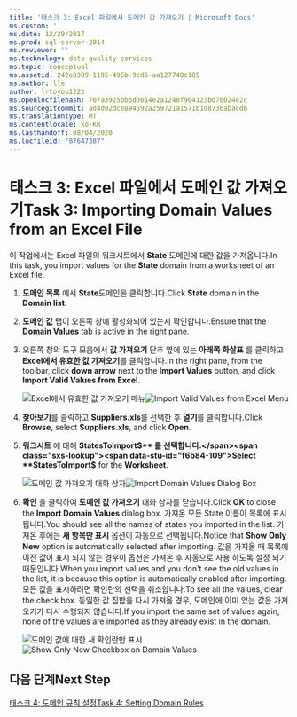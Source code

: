 ```yaml
---
title: '태스크 3: Excel 파일에서 도메인 값 가져오기 | Microsoft Docs'
ms.custom: ''
ms.date: 12/29/2017
ms.prod: sql-server-2014
ms.reviewer: ''
ms.technology: data-quality-services
ms.topic: conceptual
ms.assetid: 242e8309-1195-495b-9cd5-aa127748c185
ms.author: lle
author: lrtoyou1223
ms.openlocfilehash: 707a3925bb6d0014e2a1248f904123b076024e2c
ms.sourcegitcommit: ad4d92dce894592a259721a1571b1d8736abacdb
ms.translationtype: MT
ms.contentlocale: ko-KR
ms.lasthandoff: 08/04/2020
ms.locfileid: "87647387"
---
```

# <a name="task-3-importing-domain-values-from-an-excel-file"></a><span data-ttu-id="f6b84-102">태스크 3: Excel 파일에서 도메인 값 가져오기</span><span class="sxs-lookup"><span data-stu-id="f6b84-102">Task 3: Importing Domain Values from an Excel File</span></span>

  <span data-ttu-id="f6b84-103">이 작업에서는 Excel 파일의 워크시트에서 **State** 도메인에 대한 값을 가져옵니다.</span><span class="sxs-lookup"><span data-stu-id="f6b84-103">In this task, you import values for the **State** domain from a worksheet of an Excel file.</span></span>

1.  <span data-ttu-id="f6b84-104">**도메인 목록** 에서 **State**도메인을 클릭합니다.</span><span class="sxs-lookup"><span data-stu-id="f6b84-104">Click **State** domain in the **Domain list**.</span></span>

2.  <span data-ttu-id="f6b84-105">**도메인 값** 탭이 오른쪽 창에 활성화되어 있는지 확인합니다.</span><span class="sxs-lookup"><span data-stu-id="f6b84-105">Ensure that the **Domain Values** tab is active in the right pane.</span></span>

3.  <span data-ttu-id="f6b84-106">오른쪽 창의 도구 모음에서 **값 가져오기** 단추 옆에 있는 **아래쪽 화살표** 를 클릭하고 **Excel에서 유효한 값 가져오기**를 클릭합니다.</span><span class="sxs-lookup"><span data-stu-id="f6b84-106">In the right pane, from the toolbar, click **down arrow** next to the **Import Values** button, and click **Import Valid Values from Excel**.</span></span>

     <span data-ttu-id="f6b84-107">![Excel에서 유효한 값 가져오기 메뉴](../../2014/tutorials/media/et-importingdomainvaluesfromanexcelfile-01.jpg "Excel에서 유효한 값 가져오기 메뉴")</span><span class="sxs-lookup"><span data-stu-id="f6b84-107">![Import Valid Values from Excel Menu](../../2014/tutorials/media/et-importingdomainvaluesfromanexcelfile-01.jpg "Import Valid Values from Excel Menu")</span></span>

4.  <span data-ttu-id="f6b84-108">**찾아보기**를 클릭하고 **Suppliers.xls**를 선택한 후 **열기**를 클릭합니다.</span><span class="sxs-lookup"><span data-stu-id="f6b84-108">Click **Browse**, select **Suppliers.xls**, and click **Open**.</span></span>

5.  <span data-ttu-id="f6b84-109">**워크시트** 에 대해 **StatesToImport$** 를 선택합니다.</span><span class="sxs-lookup"><span data-stu-id="f6b84-109">Select **StatesToImport$** for the **Worksheet**.</span></span>

     <span data-ttu-id="f6b84-110">![도메인 값 가져오기 대화 상자](../../2014/tutorials/media/et-importingdomainvaluesfromanexcelfile-02.jpg "도메인 값 가져오기 대화 상자")</span><span class="sxs-lookup"><span data-stu-id="f6b84-110">![Import Domain Values Dialog Box](../../2014/tutorials/media/et-importingdomainvaluesfromanexcelfile-02.jpg "Import Domain Values Dialog Box")</span></span>

6.  <span data-ttu-id="f6b84-111">**확인** 을 클릭하여 **도메인 값 가져오기** 대화 상자를 닫습니다.</span><span class="sxs-lookup"><span data-stu-id="f6b84-111">Click **OK** to close the **Import Domain Values** dialog box.</span></span> <span data-ttu-id="f6b84-112">가져온 모든 State 이름이 목록에 표시됩니다.</span><span class="sxs-lookup"><span data-stu-id="f6b84-112">You should see all the names of states you imported in the list.</span></span> <span data-ttu-id="f6b84-113">가져온 후에는 **새 항목만 표시** 옵션이 자동으로 선택됩니다.</span><span class="sxs-lookup"><span data-stu-id="f6b84-113">Notice that **Show Only New** option is automatically selected after importing.</span></span> <span data-ttu-id="f6b84-114">값을 가져올 때 목록에 이전 값이 표시 되지 않는 경우이 옵션은 가져온 후 자동으로 사용 하도록 설정 되기 때문입니다.</span><span class="sxs-lookup"><span data-stu-id="f6b84-114">When you import values and you don't see the old values in the list, it is because this option is automatically enabled after importing.</span></span> <span data-ttu-id="f6b84-115">모든 값을 표시하려면 확인란의 선택을 취소합니다.</span><span class="sxs-lookup"><span data-stu-id="f6b84-115">To see all the values, clear the check box.</span></span> <span data-ttu-id="f6b84-116">동일한 값 집합을 다시 가져올 경우, 도메인에 이미 있는 값은 가져오기가 다시 수행되지 않습니다.</span><span class="sxs-lookup"><span data-stu-id="f6b84-116">If you import the same set of values again, none of the values are imported as they already exist in the domain.</span></span>

     <span data-ttu-id="f6b84-117">![도메인 값에 대한 새 확인란만 표시](../../2014/tutorials/media/et-importingdomainvaluesfromanexcelfile-03.jpg "도메인 값에 대한 새 확인란만 표시")</span><span class="sxs-lookup"><span data-stu-id="f6b84-117">![Show Only New Checkbox on Domain Values](../../2014/tutorials/media/et-importingdomainvaluesfromanexcelfile-03.jpg "Show Only New Checkbox on Domain Values")</span></span>

## <a name="next-step"></a><span data-ttu-id="f6b84-118">다음 단계</span><span class="sxs-lookup"><span data-stu-id="f6b84-118">Next Step</span></span>
 [<span data-ttu-id="f6b84-119">태스크 4: 도메인 규칙 설정</span><span class="sxs-lookup"><span data-stu-id="f6b84-119">Task 4: Setting Domain Rules</span></span>](../../2014/tutorials/task-4-setting-domain-rules.md)


